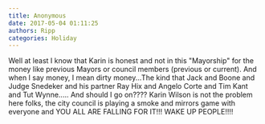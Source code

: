 ```yaml
---
title: Anonymous
date: 2017-05-04 01:11:25
authors: Ripp
categories: Holiday
---
```


 Well at least I know that Karin is honest and not in this "Mayorship" for the money like previous Mayors or council members (previous or current). And when I say money, I mean dirty money...The kind that Jack and Boone and Judge Snedeker and his partner Ray Hix and Angelo Corte and Tim Kant and Tut Wynne..... And should I go on????
Karin Wilson is not the problem here folks, the city council is playing a smoke and mirrors game with everyone and YOU ALL ARE FALLING FOR IT!!! WAKE UP PEOPLE!!!!